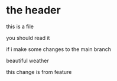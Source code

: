 # the header 

this is a file

you should read it 


if i make some changes to the main branch 

beautiful weather 

this change is from feature